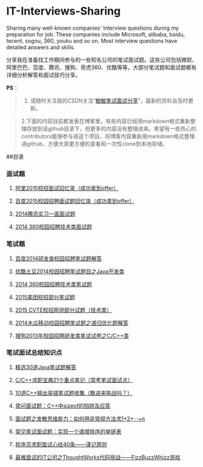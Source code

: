IT-Interviews-Sharing
=====================

Sharing many well-known companies' Interview questions during my preparation for job. These companies include Microsoft, alibaba, baidu, tecent, sogou, 360, youku and so on. Most interview questions have detailed answers and skills.

分享我在准备找工作期间参与的一些知名公司的笔试面试题。这些公司包括微软、阿里巴巴、百度、腾讯、搜狗、奇虎360、优酷等等，大部分笔试题和面试题都有详细分析解答和面试技巧分享。

**PS**：
>1. 请随时关注我的CSDN关注“[敏敏笔试面试分享](http://blog.csdn.net/column/details/it-interview.html)”，最新的资料会及时更新。

>2.下面的内容目前都发表在博客里，有些内容已经用markdown格式重新整理存放到该github目录下，但更多的内容没有整理进来。希望有一些热心的contributors能够参与进这个项目，将博客内容重新用markdown格式整理进github，方便大家更方便的查看和一次性clone到本地存储。

##目录
### 面试题
1. [阿里2015校招面试回忆录（成功拿到offer）](http://blog.csdn.net/lanxuezaipiao/article/details/40184329)

2. [百度2015校园招聘面试题回忆录（成功拿到offer）](http://blog.csdn.net/lanxuezaipiao/article/details/40054675)

3. [2014腾讯实习一面面试题](http://blog.csdn.net/lanxuezaipiao/article/details/41594745)

4. [2014 360校园招聘技术类面试题](http://blog.csdn.net/lanxuezaipiao/article/details/41892637)

### 笔试题
1. [百度2014研发类校园招聘笔试题解答](http://www.cnblogs.com/lanxuezaipiao/p/3356624.html)

2. [优酷土豆2014校园招聘笔试题目之Java开发类](http://www.cnblogs.com/lanxuezaipiao/p/3339603.html)

3. [2014 360校园招聘技术类笔试题](http://blog.csdn.net/lanxuezaipiao/article/details/41892553)

4. [2015美团校招部分笔试题](http://blog.csdn.net/lanxuezaipiao/article/details/41774539)

5. [2015 CVTE校招网测部分试题（技术类）](http://blog.csdn.net/lanxuezaipiao/article/details/41777565)

6. [2014木瓜移动校园招聘笔试题之递归优化题解答](http://blog.csdn.net/lanxuezaipiao/article/details/38824813)

7. [搜狗2013年校园招聘研发类笔试试卷之C/C++类](http://www.cnblogs.com/lanxuezaipiao/p/3185146.html)

### 笔试面试总结知识点
1. [精选30道Java笔试题解答](http://blog.csdn.net/lanxuezaipiao/article/details/16753743)

2. [C/C++求职宝典21个重点笔记（常考笔试面试点）](http://blog.csdn.net/lanxuezaipiao/article/details/41557307)

3. [10道C++输出易错笔试题收集（敢进来挑战吗？）](http://blog.csdn.net/lanxuezaipiao/article/details/41774829)

4. [常问面试题：C++中sizeof的陷阱及应答](http://blog.csdn.net/lanxuezaipiao/article/details/19013833)

5. [面试题之发散思维能力：如何用非常规方法求1+2+···+n](http://blog.csdn.net/lanxuezaipiao/article/details/19086179)

6. [常见笔试面试题：实现一个递增排序的单链表](http://blog.csdn.net/lanxuezaipiao/article/details/20409759)

7. [程序员求职面试心经40条——谨记原则](http://blog.csdn.net/lanxuezaipiao/article/details/18887869)

8. [最难面试的IT公司之ThoughtWorks代码挑战——FizzBuzzWhizz游戏](http://blog.csdn.net/lanxuezaipiao/article/details/24989879)